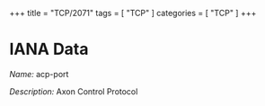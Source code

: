 +++
title = "TCP/2071"
tags = [ "TCP" ]
categories = [ "TCP" ]
+++

# IANA Data

_Name:_ acp-port

_Description:_ Axon Control Protocol

